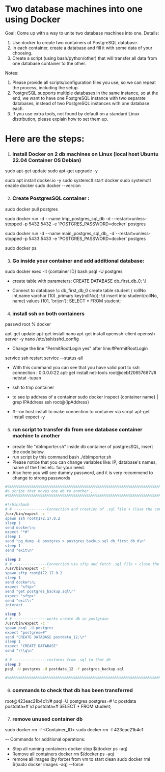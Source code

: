 # Two database machines into one using Docker

Goal: Come up with a way to unite two database machines into one.
Details:

1. Use docker to create two containers of PostgreSQL database.
2. In each container, create a database and fill it with some data of your choosing.
3. Create a script (using bash/python/other) that will transfer all data from one database
   container to the other.

Notes:

1. Please provide all scripts/configuration files you use, so we can repeat the process,
   including the setup.
2. PostgreSQL supports multiple databases in the same instance, so at the end, we want
   to have one PostgreSQL instance with two separate databases, instead of two PostgreSQL
   instances with one database each.
3. If you use extra tools, not found by default on a standard Linux distribution, please
   explain how to set them up.


# Here are the steps:

1. ### Install Docker on 2 db machines on Linux (local host Ubuntu 22.04 Container OS Debian)

sudo apt-get update
sudo apt-get upgrade -y

sudo apt install docker.io -y
sudo systemctl start docker
sudo systemctl enable docker
sudo docker --version

2.  ### Create PostgresSQL container :
sudo docker pull postgres

sudo docker run -d --name tmp_postgres_sql_db -d --restart=unless-stopped -p 5432:5432 -e 'POSTGRES_PASSWORD=docker' postgres

sudo docker run -d --name main_postgres_sql_db_ -d --restart=unless-stopped -p 5433:5433 -e 'POSTGRES_PASSWORD=docker' postgres

sudo docker ps

3. ### Go inside your container and add additional database:

sudo docker exec -it {container ID} bash
psql -U postgres

- create table with parameters:
CREATE DATABASE db_first_db_0;
\l


- Connect to database
\c db_first_db_0
create table student ( rolINo int,name varchar (10) ,primary key(rolINo));
\d
insert into student(rolINo, name) values (101, 'brijen');
SELECT * FROM student;

4. ### install ssh on both containers

passwd root
% docker

apt-get update
apt-get install nano
apt-get install openssh-client openssh-server -y
nano /etc/ssh/sshd_config 

- Change the line "PermitRootLogin yes" after line:#PermitRootLogin 

service ssh restart
service --status-all

- With this command you can see that you have valid port to ssh connection : 0.0.0.0:22
apt-get install net-tools
root@cebf20657667:/# netstat -tupan

- ssh to tmp container
- to see ip address of a container
sudo docker inspect {container name} | grep IPAddress
ssh root@{ipAddress}

- #--on host install to make connection to container via script
apt-get install expect -y


5. ### run script to transfer db from one database container machine to another
- create file "dbImporter.sh" inside db container of postgresSQL, insert the code below.
- run script by this command bash ./dbImporter.sh
- Please notice that you can change variables like: IP, database's names, name of the files etc. for your need.
- Also here you will see dummy password, and it is very recommend to change to strong passwords

```bash
#%%%%%%%%%%%%%%%%%%%%%%%%%%%%%%%%%%%%%%%%%%%%%%%%%%%%%%%%%%%%%%%%%%%%%%%%%%%%%%%%%%%%%%%%%%%%%%%%%%%%%%%%%
#% script that moves one db to another , ,
#%%%%%%%%%%%%%%%%%%%%%%%%%%%%%%%%%%%%%%%%%%%%%%%%%%%%%%%%%%%%%%%%%%%%%%%%%%%%%%%%%%%%%%%%%%%%%%%%%%%%%%%%%

#!/bin/bash
# # ---------------Connection and creation of .sql file + close the connection---Working
/usr/bin/expect -c ' 
spawn ssh root@172.17.0.2
sleep 1
send docker\n;
expect "*#" 
sleep 1
send "pg_dump -U postgres > postgres_backup.sql db_first_db_0\n" 
sleep 1
send "exit\n"
'
sleep 3
# # ---------------Connection via sftp and fetch .sql file + close the connection
/usr/bin/expect -c ' 
spawn sftp root@172.17.0.2 
sleep 1
send docker\n;
expect "sftp>"
send "get postgres_backup.sql\r"
expect "sftp>"
send "exit\r"
interact
'
sleep 3
# # ---------------works create db in postgrase
/usr/bin/expect -c ' 
spawn psql -U postgres
expect "postgres=#"
send "CREATE DATABASE postdata_12;\r"
sleep 1
expect "CREATE DATABASE"
send "\\\q\n"
'
# # ---------------restores from .sql to that db
sleep 3
psql -U postgres -d postdata_12 -f postgres_backup.sql 

#%%%%%%%%%%%%%%%%%%%%%%%%%%%%%%%%%%%%%%%%%%%%%%%%%%%%%%%%%%%%%%%%%%%%%%%%%%%%%%%%%%%%%%%%%%%%%%%%%%%%%%%%%
```
6. ###  commands to check that db has been transferred
root@423eac21b4c1:/# psql -U postgres
postgres=# \c postdata
postdata=# \d
postdata=# SELECT * FROM student;

7. ### remove unused container db
sudo docker rm -f <Container_ID> 
sudo docker rm -f 423eac21b4c1

-- Commands for additional operations:

-  Stop all running containers
docker stop $(docker ps -aq)
-  Remove all containers
docker rm $(docker ps -aq)
-  remove all images (by force) from vm to start clean
sudo docker rmi $(sudo docker images -aq) --force